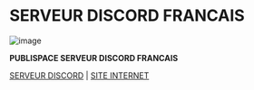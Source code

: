 #                        SERVEUR DISCORD FRANCAIS
![image](https://images-ext-2.discordapp.net/external/VuXF9D4MhP7d6_vufIFX6DNrjSaw6xqxeHIepkcN-0A/https/i.imgur.com/ANBBL2I.jpg?width=1440&height=480)

**PUBLISPACE SERVEUR DISCORD FRANCAIS**


[SERVEUR DISCORD](https://discord.gg/XVyUQ7UfQS) | [SITE INTERNET](https://discord.gg/XVyUQ7UfQS)
